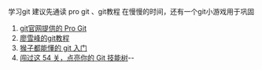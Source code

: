 学习git
建议先通读 pro git 、git教程 在慢慢的时间，还有一个git小游戏用于巩固
1. [git官网提供的 Pro Git](https://git-scm.com/book/zh/v2)
2. [廖雪峰的git教程](https://www.liaoxuefeng.com/wiki/0013739516305929606dd18361248578c67b8067c8c017b000)
3. [猴子都能懂的 git 入门](https://backlogtool.com/git-tutorial/cn/)
3. [闯过这 54 关，点亮你的 Git 技能树](https://www.v2ex.com/t/247270)--